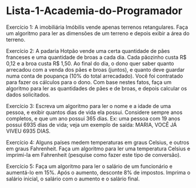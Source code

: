 # Lista-1-Academia-do-Programador

Exercício 1:
A imobiliária Imóbilis vende apenas terrenos retangulares. Faça um algoritmo para ler as dimensões de um terreno e depois exibir a área do terreno.

Exercício 2:
A padaria Hotpão vende uma certa quantidade de pães franceses e uma quantidade de broas a cada dia. Cada pãozinho custa R$ 0,12 e a broa custa R$ 1,50. Ao final do dia, 
o dono quer saber quanto arrecadou com a venda dos pães e broas (juntos), e quanto deve guardar numa conta de poupança (10% do total arrecadado). 
Você foi contratado para fazer os cálculos para o dono. Com base nestes fatos, faça um algoritmo para ler as quantidades de pães e de broas, 
e depois calcular os dados solicitados.

Exercício 3:
Escreva um algoritmo para ler o nome e a idade de uma pessoa, e exibir quantos dias de vida ela possui. Considere sempre anos completos, e que um ano possui 365 dias. 
Ex: uma pessoa com 19 anos possui 6935 dias de vida; veja um exemplo de saída: MARIA, VOCÊ JÁ VIVEU 6935 DIAS.

Exercício 4:
Alguns países medem temperaturas em graus Celsius, e outros em graus Fahrenheit. Faça um algoritmo para ler uma temperatura Celsius e imprimi-Ia em Fahrenheit 
(pesquise como fazer este tipo de conversão).

Exercício 5:
Faça um algoritmo para ler o salário de um funcionário e aumentá-lo em 15%. Após o aumento, desconte 8% de impostos. Imprima o salário inicial, o salário com o aumento 
e o salário final.
